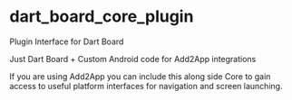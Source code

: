 # dart_board_core_plugin

Plugin Interface for Dart Board

Just Dart Board + Custom Android code for Add2App integrations

If you are using Add2App you can include this along side Core to gain access to useful platform interfaces for navigation and screen launching.


